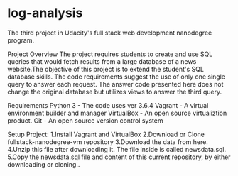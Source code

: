 # log-analysis
The third project in Udacity's full stack web development nanodegree program.

Project Overview
The project requires students to create and use SQL queries that would fetch results from a large database of a news website.The objective of this project is to extend the student's SQL database skills. The code requirements suggest the use of only one single query to answer each request. The answer code presented here does not change the original database but utilizes views to answer the third query.

Requirements
Python 3 - The code uses ver 3.6.4
Vagrant - A virtual environment builder and manager
VirtualBox - An open source virtualiztion product.
Git - An open source version control system

Setup Project:
1.Install Vagrant and VirtualBox
2.Download or Clone fullstack-nanodegree-vm repository
3.Download the data from here.
4.Unzip this file after downloading it. The file inside is called newsdata.sql.
5.Copy the newsdata.sql file and content of this current repository, by either downloading or cloning..
